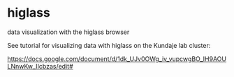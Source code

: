 # higlass
data visualization with the higlass browser 

See tutorial for visualizing data with higlass on the Kundaje lab cluster: 

https://docs.google.com/document/d/1dk_UJv0OWg_iv_vupcwgBO_IH9AOULNnwKw_IIcbzas/edit# 



